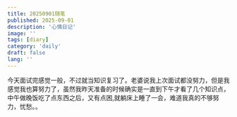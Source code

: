 ```yaml
---
title: 20250901随笔
published: 2025-09-01
description: '心情日记'
image: ''
tags: [diary]
category: 'daily'
draft: false 
lang: ''
---
```

今天面试完感觉一般，不过就当知识复习了。老婆说我上次面试都没努力，但是我感觉我也算努力了，虽然我昨天准备的时候确实是一直到下午才看了几个知识点，中午做晚饭吃了点东西之后，又有点困,就躺床上睡了一会，难道我真的不够努力，忧愁。。

